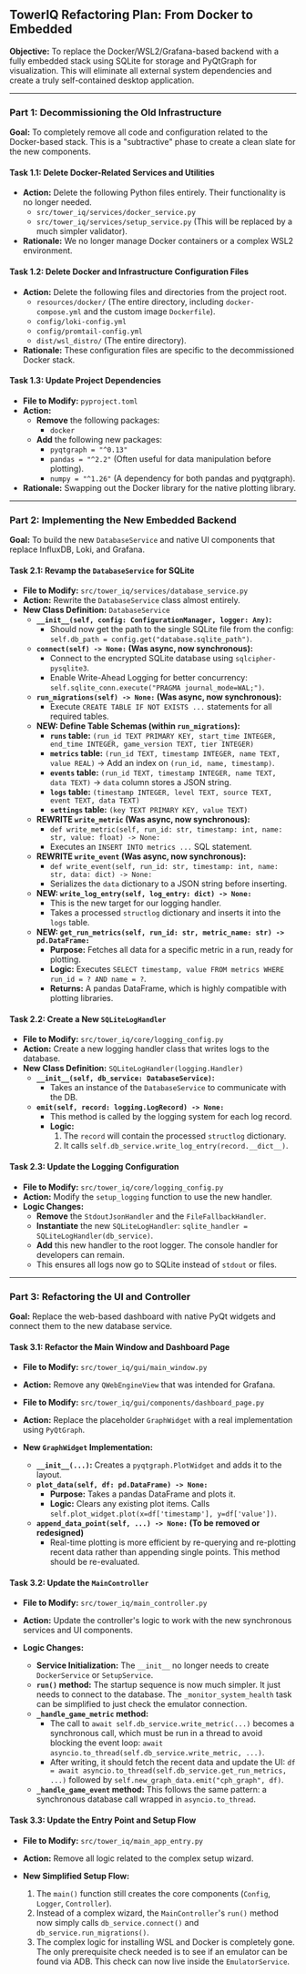 ## **TowerIQ Refactoring Plan: From Docker to Embedded**

**Objective:** To replace the Docker/WSL2/Grafana-based backend with a fully embedded stack using SQLite for storage and PyQtGraph for visualization. This will eliminate all external system dependencies and create a truly self-contained desktop application.

---

### **Part 1: Decommissioning the Old Infrastructure**

**Goal:** To completely remove all code and configuration related to the Docker-based stack. This is a "subtractive" phase to create a clean slate for the new components.

#### **Task 1.1: Delete Docker-Related Services and Utilities**

*   **Action:** Delete the following Python files entirely. Their functionality is no longer needed.
    *   `src/tower_iq/services/docker_service.py`
    *   `src/tower_iq/services/setup_service.py` (This will be replaced by a much simpler validator).
*   **Rationale:** We no longer manage Docker containers or a complex WSL2 environment.

#### **Task 1.2: Delete Docker and Infrastructure Configuration Files**

*   **Action:** Delete the following files and directories from the project root.
    *   `resources/docker/` (The entire directory, including `docker-compose.yml` and the custom image `Dockerfile`).
    *   `config/loki-config.yml`
    *   `config/promtail-config.yml`
    *   `dist/wsl_distro/` (The entire directory).
*   **Rationale:** These configuration files are specific to the decommissioned Docker stack.

#### **Task 1.3: Update Project Dependencies**

*   **File to Modify:** `pyproject.toml`
*   **Action:**
    *   **Remove** the following packages:
        *   `docker`
    *   **Add** the following new packages:
        *   `pyqtgraph = "^0.13"`
        *   `pandas = "^2.2"` (Often useful for data manipulation before plotting).
        *   `numpy = "^1.26"` (A dependency for both pandas and pyqtgraph).
*   **Rationale:** Swapping out the Docker library for the native plotting library.

---

### **Part 2: Implementing the New Embedded Backend**

**Goal:** To build the new `DatabaseService` and native UI components that replace InfluxDB, Loki, and Grafana.

#### **Task 2.1: Revamp the `DatabaseService` for SQLite**

*   **File to Modify:** `src/tower_iq/services/database_service.py`
*   **Action:** Rewrite the `DatabaseService` class almost entirely.
*   **New Class Definition:** `DatabaseService`
    *   **`__init__(self, config: ConfigurationManager, logger: Any)`:**
        *   Should now get the path to the single SQLite file from the config: `self.db_path = config.get("database.sqlite_path")`.
    *   **`connect(self) -> None:` (Was async, now synchronous):**
        *   Connect to the encrypted SQLite database using `sqlcipher-pysqlite3`.
        *   Enable Write-Ahead Logging for better concurrency: `self.sqlite_conn.execute("PRAGMA journal_mode=WAL;")`.
    *   **`run_migrations(self) -> None:` (Was async, now synchronous):**
        *   Execute `CREATE TABLE IF NOT EXISTS ...` statements for all required tables.
    *   **NEW: Define Table Schemas (within `run_migrations`):**
        *   **`runs` table:** `(run_id TEXT PRIMARY KEY, start_time INTEGER, end_time INTEGER, game_version TEXT, tier INTEGER)`
        *   **`metrics` table:** `(run_id TEXT, timestamp INTEGER, name TEXT, value REAL)` -> Add an index on `(run_id, name, timestamp)`.
        *   **`events` table:** `(run_id TEXT, timestamp INTEGER, name TEXT, data TEXT)` -> `data` column stores a JSON string.
        *   **`logs` table:** `(timestamp INTEGER, level TEXT, source TEXT, event TEXT, data TEXT)`
        *   **`settings` table:** `(key TEXT PRIMARY KEY, value TEXT)`
    *   **REWRITE `write_metric` (Was async, now synchronous):**
        *   `def write_metric(self, run_id: str, timestamp: int, name: str, value: float) -> None:`
        *   Executes an `INSERT INTO metrics ...` SQL statement.
    *   **REWRITE `write_event` (Was async, now synchronous):**
        *   `def write_event(self, run_id: str, timestamp: int, name: str, data: dict) -> None:`
        *   Serializes the `data` dictionary to a JSON string before inserting.
    *   **NEW: `write_log_entry(self, log_entry: dict) -> None:`**
        *   This is the new target for our logging handler.
        *   Takes a processed `structlog` dictionary and inserts it into the `logs` table.
    *   **NEW: `get_run_metrics(self, run_id: str, metric_name: str) -> pd.DataFrame:`**
        *   **Purpose:** Fetches all data for a specific metric in a run, ready for plotting.
        *   **Logic:** Executes `SELECT timestamp, value FROM metrics WHERE run_id = ? AND name = ?`.
        *   **Returns:** A pandas DataFrame, which is highly compatible with plotting libraries.

#### **Task 2.2: Create a New `SQLiteLogHandler`**

*   **File to Modify:** `src/tower_iq/core/logging_config.py`
*   **Action:** Create a new logging handler class that writes logs to the database.
*   **New Class Definition:** `SQLiteLogHandler(logging.Handler)`
    *   **`__init__(self, db_service: DatabaseService)`:**
        *   Takes an instance of the `DatabaseService` to communicate with the DB.
    *   **`emit(self, record: logging.LogRecord) -> None:`**
        *   This method is called by the logging system for each log record.
        *   **Logic:**
            1.  The `record` will contain the processed `structlog` dictionary.
            2.  It calls `self.db_service.write_log_entry(record.__dict__)`.

#### **Task 2.3: Update the Logging Configuration**

*   **File to Modify:** `src/tower_iq/core/logging_config.py`
*   **Action:** Modify the `setup_logging` function to use the new handler.
*   **Logic Changes:**
    *   **Remove** the `StdoutJsonHandler` and the `FileFallbackHandler`.
    *   **Instantiate** the new `SQLiteLogHandler`: `sqlite_handler = SQLiteLogHandler(db_service)`.
    *   **Add** this new handler to the root logger. The console handler for developers can remain.
    *   This ensures all logs now go to SQLite instead of `stdout` or files.

---

### **Part 3: Refactoring the UI and Controller**

**Goal:** Replace the web-based dashboard with native PyQt widgets and connect them to the new database service.

#### **Task 3.1: Refactor the Main Window and Dashboard Page**

*   **File to Modify:** `src/tower_iq/gui/main_window.py`
*   **Action:** Remove any `QWebEngineView` that was intended for Grafana.

*   **File to Modify:** `src/tower_iq/gui/components/dashboard_page.py`
*   **Action:** Replace the placeholder `GraphWidget` with a real implementation using `PyQtGraph`.
*   **New `GraphWidget` Implementation:**
    *   **`__init__(...)`:** Creates a `pyqtgraph.PlotWidget` and adds it to the layout.
    *   **`plot_data(self, df: pd.DataFrame) -> None:`**
        *   **Purpose:** Takes a pandas DataFrame and plots it.
        *   **Logic:** Clears any existing plot items. Calls `self.plot_widget.plot(x=df['timestamp'], y=df['value'])`.
    *   **`append_data_point(self, ...) -> None:` (To be removed or redesigned)**
        *   Real-time plotting is more efficient by re-querying and re-plotting recent data rather than appending single points. This method should be re-evaluated.

#### **Task 3.2: Update the `MainController`**

*   **File to Modify:** `src/tower_iq/main_controller.py`
*   **Action:** Update the controller's logic to work with the new synchronous services and UI components.

*   **Logic Changes:**
    *   **Service Initialization:** The `__init__` no longer needs to create `DockerService` or `SetupService`.
    *   **`run()` method:** The startup sequence is now much simpler. It just needs to connect to the database. The `_monitor_system_health` task can be simplified to just check the emulator connection.
    *   **`_handle_game_metric` method:**
        *   The call to `await self.db_service.write_metric(...)` becomes a synchronous call, which must be run in a thread to avoid blocking the event loop: `await asyncio.to_thread(self.db_service.write_metric, ...)`.
        *   After writing, it should fetch the recent data and update the UI: `df = await asyncio.to_thread(self.db_service.get_run_metrics, ...)` followed by `self.new_graph_data.emit("cph_graph", df)`.
    *   **`_handle_game_event` method:** This follows the same pattern: a synchronous database call wrapped in `asyncio.to_thread`.

#### **Task 3.3: Update the Entry Point and Setup Flow**

*   **File to Modify:** `src/tower_iq/main_app_entry.py`
*   **Action:** Remove all logic related to the complex setup wizard.

*   **New Simplified Setup Flow:**
    1.  The `main()` function still creates the core components (`Config`, `Logger`, `Controller`).
    2.  Instead of a complex wizard, the `MainController`'s `run()` method now simply calls `db_service.connect()` and `db_service.run_migrations()`.
    3.  The complex logic for installing WSL and Docker is completely gone. The only prerequisite check needed is to see if an emulator can be found via ADB. This check can now live inside the `EmulatorService`.
